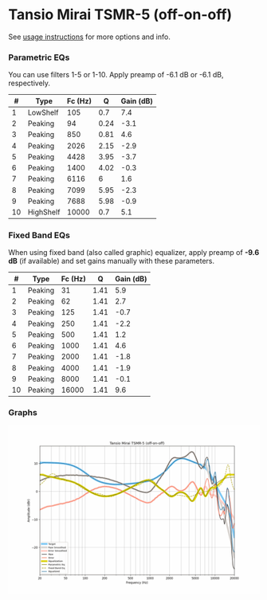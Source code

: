 # Tansio Mirai TSMR-5 (off-on-off)
See [usage instructions](https://github.com/jaakkopasanen/AutoEq#usage) for more options and info.

### Parametric EQs
You can use filters 1-5 or 1-10. Apply preamp of -6.1 dB or -6.1 dB, respectively.

|   # | Type      |   Fc (Hz) |    Q |   Gain (dB) |
|-----|-----------|-----------|------|-------------|
|   1 | LowShelf  |       105 | 0.7  |         7.4 |
|   2 | Peaking   |        94 | 0.24 |        -3.1 |
|   3 | Peaking   |       850 | 0.81 |         4.6 |
|   4 | Peaking   |      2026 | 2.15 |        -2.9 |
|   5 | Peaking   |      4428 | 3.95 |        -3.7 |
|   6 | Peaking   |      1400 | 4.02 |        -0.3 |
|   7 | Peaking   |      6116 | 6    |         1.6 |
|   8 | Peaking   |      7099 | 5.95 |        -2.3 |
|   9 | Peaking   |      7688 | 5.98 |        -0.9 |
|  10 | HighShelf |     10000 | 0.7  |         5.1 |

### Fixed Band EQs
When using fixed band (also called graphic) equalizer, apply preamp of **-9.6 dB** (if available) and set gains manually with these parameters.

|   # | Type    |   Fc (Hz) |    Q |   Gain (dB) |
|-----|---------|-----------|------|-------------|
|   1 | Peaking |        31 | 1.41 |         5.9 |
|   2 | Peaking |        62 | 1.41 |         2.7 |
|   3 | Peaking |       125 | 1.41 |        -0.7 |
|   4 | Peaking |       250 | 1.41 |        -2.2 |
|   5 | Peaking |       500 | 1.41 |         1.2 |
|   6 | Peaking |      1000 | 1.41 |         4.6 |
|   7 | Peaking |      2000 | 1.41 |        -1.8 |
|   8 | Peaking |      4000 | 1.41 |        -1.9 |
|   9 | Peaking |      8000 | 1.41 |        -0.1 |
|  10 | Peaking |     16000 | 1.41 |         9.6 |

### Graphs
![](./Tansio%20Mirai%20TSMR-5%20(off-on-off).png)
